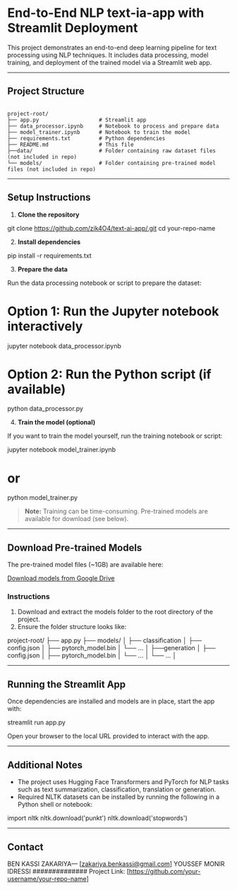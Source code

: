 # End-to-End NLP text-ia-app with Streamlit Deployment

This project demonstrates an end-to-end deep learning pipeline for text processing using NLP techniques. It includes data processing, model training, and deployment of the trained model via a Streamlit web app.

---

## Project Structure
```

project-root/
├── app.py                   # Streamlit app
├── data_processor.ipynb     # Notebook to process and prepare data
├── model_trainer.ipynb      # Notebook to train the model
├── requirements.txt         # Python dependencies
├── README.md                # This file
├──data/                     # Folder containing raw dataset files (not included in repo)
└── models/                  # Folder containing pre-trained model files (not included in repo)

````
---

## Setup Instructions

1. **Clone the repository**


git clone https://github.com/zik4O4/text-ai-app/.git
cd your-repo-name


2. **Install dependencies**


pip install -r requirements.txt


3. **Prepare the data**

Run the data processing notebook or script to prepare the dataset:


# Option 1: Run the Jupyter notebook interactively
jupyter notebook data_processor.ipynb

# Option 2: Run the Python script (if available)
python data_processor.py


4. **Train the model (optional)**

If you want to train the model yourself, run the training notebook or script:


jupyter notebook model_trainer.ipynb
# or
python model_trainer.py


> **Note:** Training can be time-consuming. Pre-trained models are available for download (see below).

---

## Download Pre-trained Models

The pre-trained model files (~1GB) are available here:

[Download models from Google Drive](https://drive.google.com/your-shared-link)

### Instructions

1. Download and extract the models folder to the root directory of the project.
2. Ensure the folder structure looks like:


project-root/
├── app.py
├── models/
│   ├── classification
│       ├── config.json
│       ├── pytorch_model.bin
│       └── ...
│  ├──generation
│     ├── config.json
│     ├── pytorch_model.bin
│     └── ...
│  └── ... 
│   


---

## Running the Streamlit App

Once dependencies are installed and models are in place, start the app with:


streamlit run app.py


Open your browser to the local URL provided to interact with the app.

---

## Additional Notes

* The project uses Hugging Face Transformers and PyTorch for NLP tasks such as text summarization, classification, translation or generation.
* Required NLTK datasets can be installed by running the following in a Python shell or notebook:


import nltk
nltk.download('punkt')
nltk.download('stopwords')



---

## Contact

BEN KASSI ZAKARIYA— [zakariya.benkassi@gmail.com]
YOUSSEF MONIR IDRESSI ##############
Project Link: [https://github.com/your-username/your-repo-name]


